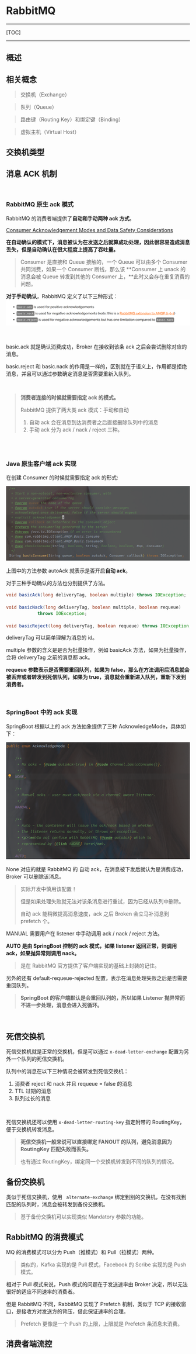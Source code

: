 # RabbitMQ

---

[TOC]



---



## 概述

## 相关概念

> 交换机（Exchange）

> 队列（Queue）

> 路由键（Routing Key）和绑定键（Binding）

> 虚拟主机（Virtual Host）



## 交换机类型







## 消息 ACK 机制

<br>

### RabbitMQ 原生 ack 模式

RabbitMQ 的消费者端提供了**自动和手动两种 ack 方式**。

[Consumer Acknowledgement Modes and Data Safety Considerations](https://www.rabbitmq.com/confirms.html#acknowledgement-modes)

**在自动确认的模式下，消息被认为在发送之后就算成功处理，因此很容易造成消息丢失，但是自动确认在很大程度上提高了吞吐量。**

> Consumer 是直接和 Queue 接触的，一个 Queue 可以由多个 Consumer 共同消费，如果一个 Consumer 断线，那么该 **Consumer 上 unack 的消息会被 Queue 转发到其他的 Consumer 上，**此时又会存在重复消费的问题。

**对于手动确认**，RabbitMQ 定义了以下三种形式：![image-20210325003633390](assets/rabbitmq手动ack类型.png)

<br>

basic.ack 就是确认消费成功，Broker 在接收到该条 ack 之后会尝试删除对应的消息。

basic.reject 和 basic.nack 的作用是一样的，区别就在于语义上，作用都是拒绝消息，并且可以通过参数确定消息是否需要重新入队列。

<br>

> **消费者连接的时候就需要指定 ack 的模式。**
>
> RabbitMQ 提供了两大类 ack 模式：手动和自动
>
> 1. 自动 ack 会在消息到达消费者之后直接删除队列中的消息
> 2. 手动 ack 分为 ack / nack / reject 三种。

<br>

<br>

### Java 原生客户端 ack 实现

在创建 Consumer 的时候就需要指定 ack 的形式:

![](assets/rabbitmq-创建consumer.png)

上图中的方法参数 autoAck 就表示是否开启**自动 ack**。

对于三种手动确认的方法也分别提供了方法。

```java
void basicAck(long deliveryTag, boolean multiple) throws IOException;
    
void basicNack(long deliveryTag, boolean multiple, boolean requeue)
            throws IOException;

void basicReject(long deliveryTag, boolean requeue) throws IOException;
```

deliveryTag 可以简单理解为消息的 id。

multiple 参数的含义是是否为批量操作，例如 basicAck 方法，如果为批量操作，会将 deliveryTag 之前的消息都 ack。

**requeue 参数表示是否需要重回队列，如果为 false，那么在方法调用后消息就会被丢弃或者转发到死信队列，如果为 true，消息就会重新进入队列，重新下发到消费者。**

<br>

### SpringBoot 中的 ack 实现

SpringBoot 根据以上的 ack 方法抽象提供了三种 AcknowledgeMode，具体如下：

<img src="assets/springboot-rabbitmq-ackmode.png" alt="image-20210325002202583" style="zoom:67%;" />

None 对应的就是 RabbitMQ 的 自动 ack，在消息被下发后就认为是消费成功，Broker 可以删除该消息。

> 实际开发中慎用该配置！
>
> 但是如果处理失败就无法对该条消息进行重试，因为已经从队列中删除。
>
> 自动 ack 能稍微提高消息速度，ack 之后 Broken 会立马补消息到 prefetch 个。

MANUAL 需要用户在 listener 中手动调用 ack / nack / reject 方法。

**AUTO 是由 SpringBoot 控制的 ack 模式，如果 listener 返回正常，则调用 ack，如果抛异常则调用 nack。**

> 是在 RabbitMQ 官方提供了客户端实现的基础上封装的记住。

另外的还有 default-requeue-rejected 配置，表示在消息处理失败之后是否需要重回队列。

> **SpringBoot 的客户端默认是会重回队列的，所以如果 Listener 抛异常而不进一步处理，消息会进入死循环。**



<br>

## 死信交换机

死信交换机就是正常的交换机，但是可以通过 `x-dead-letter-exchange` 配置为另外一个队列的死信交换机。

队列中的消息在以下三种情况会被转发到死信交换机：

1. 消费者 reject 和 nack 并且 requeue = false 的消息
2. TTL 过期的消息
3. 队列过长的消息

<br>

死信交换机还可以使用 `x-dead-letter-routing-key` 指定附带的 RoutingKey， 便于交换机转发消息。

> **死信交换机一般来说可以直接绑定 FANOUT 的队列，避免消息因为 RoutingKey 匹配失败而丢失。**
>
> 也有通过 RoutingKey，绑定同一个交换机转发到不同的队列的情况。





## 备份交换机

类似于死信交换机，使用 ` alternate-exchange` 绑定到别的交换机，在没有找到匹配的队列时，消息会被转发到备份交换机。

> 基于备份交换机可以实现类似 Mandatory 参数的功能。



## RabbitMQ 的消费模式

MQ 的消费模式可以分为 Push（推模式）和 Pull（拉模式）两种。

> 类似的，Kafka 实现的是 Pull 模式，Facebook 的 Scribe 实现的是 Push 模式。

相对于 Pull 模式来说，Push 模式的问题在于发送速率由 Broker 决定，所以无法很好的适应不同速率的消费者。

但是 RabbitMQ 不同，RabbitMQ 实现了 Prefetch 机制，类似于 TCP 的接收窗口，是接收方对发送方的背压，借此保证速率的合理。

> Prefetch 更像是一个 Push 的上限，上限就是 Prefetch 条消息未消费。
>
> 





## 消费者端流控